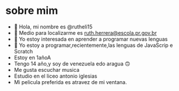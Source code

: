 # sobre mim
- 👋 Hola, mi nombre es @rutheli15
- 👀 Medio para localizarme es ruth.herrera@escola.pr.gov.br
- 🌱 Yo estoy interesada en aprender a programar nuevas lenguas
- 💞️ Yo estoy a programar,recientemente,las lenguas de JavaScrip e Scratch
- Estoy en 1añoA 
- Tengo 14 año,y soy de venezuela edo aragua 🙃
-  Me gusta escuchar musica
-  Estudio en el liceo antonio iglesias
-  Mi pelicula preferida es atravez de mi ventana.
<!---
rutheli15/rutheli15 is a ✨ special ✨ repository because its `README.md` (this file) appears on your GitHub profile.
You can click the Preview link to take a look at your changes.
--->

